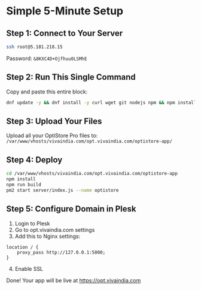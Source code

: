 # Simple 5-Minute Setup

## Step 1: Connect to Your Server
```bash
ssh root@5.181.218.15
```
Password: `&8KXC4D+Ojfhuu0LSMhE`

## Step 2: Run This Single Command
Copy and paste this entire block:

```bash
dnf update -y && dnf install -y curl wget git nodejs npm && npm install -g pm2 && mkdir -p /var/www/vhosts/vivaindia.com/opt.vivaindia.com/optistore-app && cd /var/www/vhosts/vivaindia.com/opt.vivaindia.com/optistore-app && echo "Setup complete! Upload your files here: $(pwd)"
```

## Step 3: Upload Your Files
Upload all your OptiStore Pro files to:
`/var/www/vhosts/vivaindia.com/opt.vivaindia.com/optistore-app/`

## Step 4: Deploy
```bash
cd /var/www/vhosts/vivaindia.com/opt.vivaindia.com/optistore-app
npm install
npm run build
pm2 start server/index.js --name optistore
```

## Step 5: Configure Domain in Plesk
1. Login to Plesk
2. Go to opt.vivaindia.com settings  
3. Add this to Nginx settings:
```
location / {
    proxy_pass http://127.0.0.1:5000;
}
```
4. Enable SSL

Done! Your app will be live at https://opt.vivaindia.com